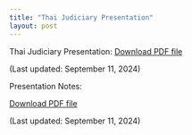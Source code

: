 ```yaml
---
title: "Thai Judiciary Presentation"
layout: post
---
```


Thai Judiciary Presentation: [Download PDF file](https://emersonbanez.github.io/dissertation_public/presentations/thai_presentation.pdf)

(Last updated: September 11, 2024)

Presentation Notes: 

[Download PDF file](https://emersonbanez.github.io/dissertation_public/presentations/thai_presentation_notes.pdf)

(Last updated: September 11, 2024)
